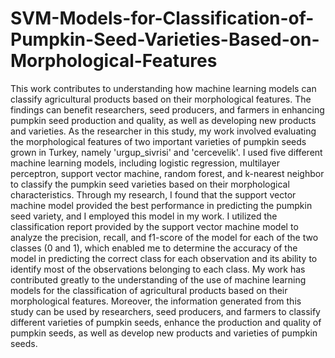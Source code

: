 # SVM-Models-for-Classification-of-Pumpkin-Seed-Varieties-Based-on-Morphological-Features
This work contributes to understanding how machine learning models can classify agricultural products based on their morphological features. The findings can benefit researchers, seed producers, and farmers in enhancing pumpkin seed production and quality, as well as developing new products and varieties.
As the researcher in this study, my work involved evaluating the morphological features of two important varieties of pumpkin seeds grown in Turkey, namely 'urgup_sivrisi' and 'cercevelik'. I used five different machine learning models, including logistic regression, multilayer perceptron, support vector machine, random forest, and k-nearest neighbor to classify the pumpkin seed varieties based on their morphological characteristics. Through my research, I found that the support vector machine model provided the best performance in predicting the pumpkin seed variety, and I employed this model in my work. I utilized the classification report provided by the support vector machine model to analyze the precision, recall, and f1-score of the model for each of the two classes (0 and 1), which enabled me to determine the accuracy of the model in predicting the correct class for each observation and its ability to identify most of the observations belonging to each class. My work has contributed greatly to the understanding of the use of machine learning models for the classification of agricultural products based on their morphological features. Moreover, the information generated from this study can be used by researchers, seed producers, and farmers to classify different varieties of pumpkin seeds, enhance the production and quality of pumpkin seeds, as well as develop new products and varieties of pumpkin seeds.
